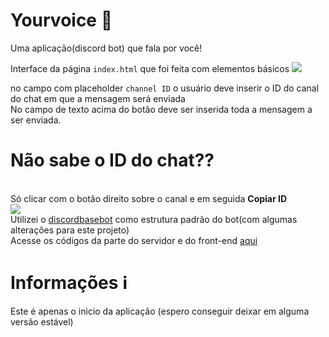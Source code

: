 # Yourvoice :robot:
Uma aplicação(discord bot) que fala por você!


<a>Interface da página ```index.html``` que foi feita com elementos básicos</a>
<img src="https://i.ibb.co/QMgp0cg/Sem-t-tulo.png"></img>

<a>no campo com placeholder ```channel ID``` o usuário deve inserir o ID do canal do chat em que a mensagem será enviada</a>
<br>
<a>No campo de texto acima do botão deve ser inserida toda a mensagem a ser enviada.</a>
<br>
# Não sabe o ID do chat??
<br>
<a>Só clicar com o botão direito sobre o canal e em seguida <strong>Copiar ID</strong></a>
<br>
<img src="https://i.ibb.co/1QmJXrT/Sem-t-tulo.png"></img>
<br>
<a>Utilizei o <a href="https://github.com/GabrielDasNevesPinheiro/discordbasebot">discordbasebot</a> como estrutura padrão do bot(com algumas alterações para este projeto)</a>
<br>
<a>Acesse os códigos da parte do servidor e do front-end <a href="https://github.com/GabrielDasNevesPinheiro/yourvoice/tree/main/server">aqui</a></a>

# Informações :information_source:
Este é apenas o inicio da aplicação (espero conseguir deixar em alguma versão estável)
